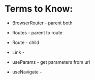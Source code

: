 # Terms to Know:
- BrowserRouter - parent both
- Routes - parent to route
- Route - child

- Link - 
- useParams - get parameters from url
- useNavigate -